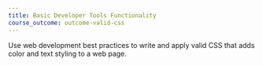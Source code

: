 ```yaml
---
title: Basic Developer Tools Functionality
course_outcome: outcome-valid-css
---
```

Use web development best practices to write and apply valid CSS that adds color and text styling to a web page.
